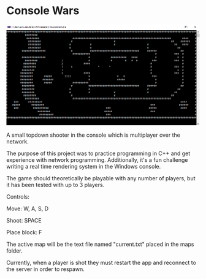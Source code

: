# Console Wars
![Thumbnail](thumbnail.png?raw=true "Console Wars")

A small topdown shooter in the console which is multiplayer over the network.

The purpose of this project was to practice programming in C++ and get experience with network programming. Additionally, it's a fun challenge writing a real time rendering system in the Windows console.

The game should theoretically be playable with any number of players, but it has been tested with up to 3 players.

Controls:

Move: W, A, S, D

Shoot: SPACE

Place block: F

The active map will be the text file named "current.txt" placed in the maps folder.

Currently, when a player is shot they must restart the app and reconnect to the server in order to respawn.
